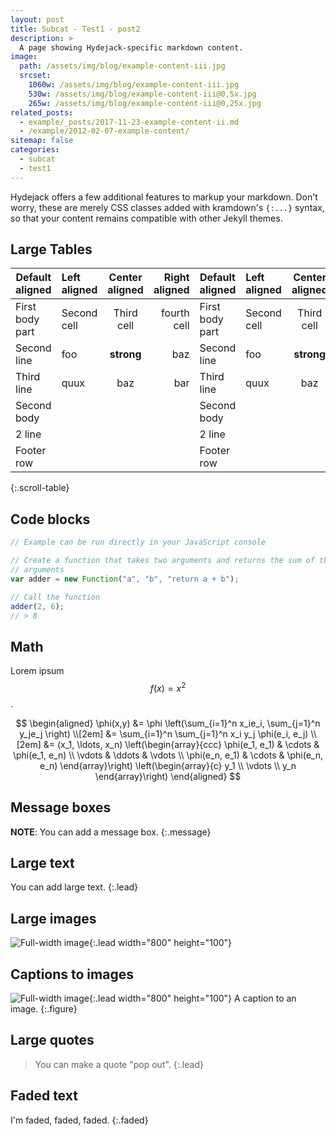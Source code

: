 ```yaml
---
layout: post
title: Subcat - Test1 - post2
description: >
  A page showing Hydejack-specific markdown content.
image:
  path: /assets/img/blog/example-content-iii.jpg
  srcset:
    1060w: /assets/img/blog/example-content-iii.jpg
    530w: /assets/img/blog/example-content-iii@0,5x.jpg
    265w: /assets/img/blog/example-content-iii@0,25x.jpg
related_posts:
  - example/_posts/2017-11-23-example-content-ii.md
  - /example/2012-02-07-example-content/
sitemap: false
categories:
  - subcat
  - test1
---
```


Hydejack offers a few additional features to markup your markdown.
Don't worry, these are merely CSS classes added with kramdown's `{:...}` syntax,
so that your content remains compatible with other Jekyll themes.

## Large Tables

| Default aligned | Left aligned | Center aligned | Right aligned | Default aligned | Left aligned | Center aligned | Right aligned | Default aligned | Left aligned | Center aligned | Right aligned | Default aligned | Left aligned | Center aligned | Right aligned |
| --------------- | :----------- | :------------: | ------------: | --------------- | :----------- | :------------: | ------------: | --------------- | :----------- | :------------: | ------------: | --------------- | :----------- | :------------: | ------------: |
| First body part | Second cell  |   Third cell   |   fourth cell | First body part | Second cell  |   Third cell   |   fourth cell | First body part | Second cell  |   Third cell   |   fourth cell | First body part | Second cell  |   Third cell   |   fourth cell |
| Second line     | foo          |   **strong**   |           baz | Second line     | foo          |   **strong**   |           baz | Second line     | foo          |   **strong**   |           baz | Second line     | foo          |   **strong**   |           baz |
| Third line      | quux         |      baz       |           bar | Third line      | quux         |      baz       |           bar | Third line      | quux         |      baz       |           bar | Third line      | quux         |      baz       |           bar |
| Second body     |              |                |               | Second body     |              |                |               | Second body     |              |                |               | Second body     |              |                |               |
| 2 line          |              |                |               | 2 line          |              |                |               | 2 line          |              |                |               | 2 line          |              |                |               |
| Footer row      |              |                |               | Footer row      |              |                |               | Footer row      |              |                |               | Footer row      |              |                |               |

{:.scroll-table}

## Code blocks

```js
// Example can be run directly in your JavaScript console

// Create a function that takes two arguments and returns the sum of those
// arguments
var adder = new Function("a", "b", "return a + b");

// Call the function
adder(2, 6);
// > 8
```

## Math

Lorem ipsum $$ f(x) = x^2 $$.

$$
\begin{aligned}
  \phi(x,y) &= \phi \left(\sum_{i=1}^n x_ie_i, \sum_{j=1}^n y_je_j \right) \\[2em]
            &= \sum_{i=1}^n \sum_{j=1}^n x_i y_j \phi(e_i, e_j)            \\[2em]
            &= (x_1, \ldots, x_n)
               \left(\begin{array}{ccc}
                 \phi(e_1, e_1)  & \cdots & \phi(e_1, e_n) \\
                 \vdots          & \ddots & \vdots         \\
                 \phi(e_n, e_1)  & \cdots & \phi(e_n, e_n)
               \end{array}\right)
               \left(\begin{array}{c}
                 y_1    \\
                 \vdots \\
                 y_n
               \end{array}\right)
\end{aligned}
$$

## Message boxes

**NOTE**: You can add a message box.
{:.message}

## Large text

You can add large text.
{:.lead}

## Large images

![Full-width image](https://via.placeholder.com/800x100){:.lead width="800" height="100"}

## Captions to images

![Full-width image](https://via.placeholder.com/800x100){:.lead width="800" height="100"}
A caption to an image.
{:.figure}

## Large quotes

> You can make a quote "pop out".
> {:.lead}

## Faded text

I'm faded, faded, faded.
{:.faded}

[mm]: https://guides.github.com/features/mastering-markdown/
[ksyn]: https://kramdown.gettalong.org/syntax.html
[ksyntab]: https://kramdown.gettalong.org/syntax.html#tables
[ksynmath]: https://kramdown.gettalong.org/syntax.html#math-blocks
[katex]: https://khan.github.io/KaTeX/
[rtable]: https://dbushell.com/2016/03/04/css-only-responsive-tables/
